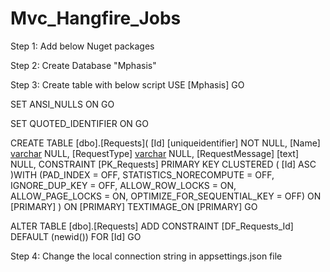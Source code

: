 # Mvc_Hangfire_Jobs

Step 1:	Add below Nuget packages 

<PackageReference Include="Hangfire" Version="1.8.5" />
<PackageReference Include="Hangfire.Core" Version="1.8.5" />
<PackageReference Include="Hangfire.AspNetCore" Version="1.8.5" />
<PackageReference Include="Hangfire.SqlServer" Version="1.8.5" />

Step 2:
Create Database "Mphasis"

Step 3:
Create table with below script
USE [Mphasis]
GO

SET ANSI_NULLS ON
GO

SET QUOTED_IDENTIFIER ON
GO

CREATE TABLE [dbo].[Requests](
	[Id] [uniqueidentifier] NOT NULL,
	[Name] [varchar](50) NULL,
	[RequestType] [varchar](50) NULL,
	[RequestMessage] [text] NULL,
 CONSTRAINT [PK_Requests] PRIMARY KEY CLUSTERED 
(
	[Id] ASC
)WITH (PAD_INDEX = OFF, STATISTICS_NORECOMPUTE = OFF, IGNORE_DUP_KEY = OFF, ALLOW_ROW_LOCKS = ON, ALLOW_PAGE_LOCKS = ON, OPTIMIZE_FOR_SEQUENTIAL_KEY = OFF) ON [PRIMARY]
) ON [PRIMARY] TEXTIMAGE_ON [PRIMARY]
GO

ALTER TABLE [dbo].[Requests] ADD  CONSTRAINT [DF_Requests_Id]  DEFAULT (newid()) FOR [Id]
GO


Step 4:
Change the local connection string in appsettings.json file


